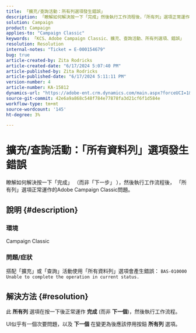 ```yaml
---
title: 「擴充/查詢活動：所有列選項發生錯誤」
description: 「瞭解如何解決按一下「完成」然後執行工作流程後，「所有列」選項正常運作的Adobe副本問題。」
solution: Campaign
product: Campaign
applies-to: "Campaign Classic"
keywords: 「KCS、Adobe Campaign Classic、擴充、查詢活動、所有列選項、錯誤」
resolution: Resolution
internal-notes: "Ticket = E-000154679"
bug: true
article-created-by: Zita Rodricks
article-created-date: "6/17/2024 5:07:40 PM"
article-published-by: Zita Rodricks
article-published-date: "6/17/2024 5:11:11 PM"
version-number: 4
article-number: KA-15812
dynamics-url: "https://adobe-ent.crm.dynamics.com/main.aspx?forceUCI=1&pagetype=entityrecord&etn=knowledgearticle&id=87c24018-cc2c-ef11-840a-002248084fbb"
source-git-commit: 42e6a9a868c548f784e77878fa3d21cf6f1d584e
workflow-type: tm+mt
source-wordcount: '145'
ht-degree: 3%

---
```


# 擴充/查詢活動：「所有資料列」選項發生錯誤


瞭解如何解決按一下「完成」 （而非「下一步」 ），然後執行工作流程後， 「所有列」選項正常運作的Adobe Campaign Classic問題。

## 說明 {#description}


### 環境

Campaign Classic

### 問題/症狀

搭配「擴充」或「查詢」活動使用「所有資料列」選項會產生錯誤： `BAS-010000 Unable to complete the operation in current status.`


## 解決方法 {#resolution}


此 <b>所有列</b> 選項在按一下後正常運作 <b>完成</b> (而非 <b>下一個</b>)，然後執行工作流程。

UI似乎有一個次要問題，以及 <b>下一個</b> 在變更為後應該停用按鈕 <b>所有列</b> 選項。
